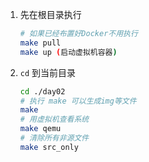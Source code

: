 1. 先在根目录执行
    
    ~~~bash
    # 如果已经布置好Docker不用执行
    make pull
    make up (启动虚拟机容器)
    ~~~
2. `cd` 到当前目录
    
    ~~~bash
    cd ./day02
    # 执行 make 可以生成img等文件
    make
    # 用虚拟机查看系统
    make qemu
    # 清除所有非源文件
    make src_only
    ~~~